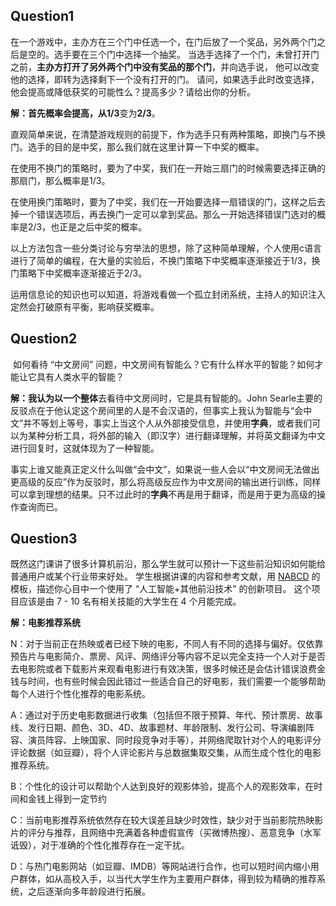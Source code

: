 ## Question1

​	在一个游戏中，主办方在三个门中任选一个，在门后放了一个奖品，另外两个门之后是空的。选手要在三个门中选择一个抽奖。 当选手选择了一个门，未曾打开门之前，**主办方打开了另外两个门中没有奖品的那个门**，并向选手说， 他可以改变他的选择，即转为选择剩下一个没有打开的门。 请问，如果选手此时改变选择， 他会提高或降低获奖的可能性么？提高多少？请给出你的分析。

**解：**首先概率会提高，从**1/3**变为**2/3**。

​	直观简单来说，在清楚游戏规则的前提下，作为选手只有两种策略，即换门与不换门。选手的目的是中奖，那么我们就在这里计算一下中奖的概率。

​	在使用不换门的策略时，要为了中奖，我们在一开始三扇门的时候需要选择正确的那扇门，那么概率是1/3。

​	在使用换门策略时，要为了中奖，我们在一开始要选择一扇错误的门，这样之后去掉一个错误选项后，再去换门一定可以拿到奖品。那么一开始选择错误门选对的概率是2/3，也正是之后中奖的概率。

​	以上方法包含一些分类讨论与穷举法的思想，除了这种简单理解，个人使用c语言进行了简单的编程，在大量的实验后，不换门策略下中奖概率逐渐接近于1/3，换门策略下中奖概率逐渐接近于2/3。

​	运用信息论的知识也可以知道，将游戏看做一个孤立封闭系统，主持人的知识注入定然会打破原有平衡，影响获奖概率。



## Question2

​	如何看待 “中文房间” 问题，中文房间有智能么？它有什么样水平的智能？如何才能让它具有人类水平的智能？

**解：**我认为以一个**整体**去看待中文房间时，它是具有智能的。John Searle主要的反驳点在于他认定这个房间里的人是不会汉语的，但事实上我认为智能与“会中文”并不等划上等号，事实上当这个人从外部接受信息，并使用**字典**，或者我们可以为某种分析工具，将外部的输入（即汉字）进行翻译理解，并将英文翻译为中文进行回复时，这就体现为了一种智能。

​	事实上谁又能真正定义什么叫做“会中文”，如果说一些人会以“中文房间无法做出更高级的反应”作为反驳时，那么将高级反应作为中文房间的输出进行训练，同样可以拿到理想的结果。只不过此时的**字典**不再是用于翻译，而是用于更为高级的操作查询而已。



## Question3

​	既然这门课讲了很多计算机前沿，那么学生就可以预计一下这些前沿知识如何能给普通用户或某个行业带来好处。 学生根据讲课的内容和参考文献，用 [NABCD](https://www.cnblogs.com/xinz/archive/2010/12/01/1893323.html) 的模板，描述你心目中一个使用了 “人工智能+其他前沿技术” 的创新项目。 这个项目应该是由 7 - 10 名有相关技能的大学生在 4 个月能完成。

**解：电影推荐系统**

​	N：对于当前正在热映或者已经下映的电影，不同人有不同的选择与偏好。仅依靠预告片与电影简介、票房、风评、网络评分等内容不足以完全支持一个人对于是否去电影院或者下载影片来观看电影进行有效决策，很多时候还是会估计错误浪费金钱与时间，也有些时候会因此错过一些适合自己的好电影，我们需要一个能够帮助每个人进行个性化推荐的电影系统。

​	A：通过对于历史电影数据进行收集（包括但不限于预算、年代、预计票房、故事线、发行日期、颜色、3D、4D、故事题材、年龄限制、发行公司、导演编剧阵容、演员阵容、上映国家、同时段竞争对手等），并网络爬取针对个人的电影评分评论数据（如豆瓣），将个人评论影片与总数据集取交集，从而生成个性化的电影推荐系统。

​	B：个性化的设计可以帮助个人达到良好的观影体验，提高个人的观影效率，在时间和金钱上得到一定节约

​	C：当前电影推荐系统依然存在较大误差且缺少时效性，缺少对于当前影院热映影片的评分与推荐，且网络中充满着各种虚假宣传（买微博热搜）、恶意竞争（水军诋毁），对于准确的个性化推荐存在一定干扰。

​	D：与热门电影网站（如豆瓣、IMDB）等网站进行合作，也可以短时间内缩小用户群体，如从高校入手，以当代大学生作为主要用户群体，得到较为精确的推荐系统，之后逐渐向多年龄段进行拓展。